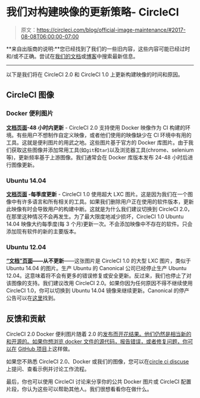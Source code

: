 # 我们对构建映像的更新策略- CircleCI

> 原文：<https://circleci.com/blog/official-image-maintenance/#2017-08-08T06:00:00-07:00>

**来自出版商的说明:**您已经找到了我们的一些旧内容，这些内容可能已经过时和/或不正确。尝试在[我们的文档](https://circleci.com/docs/)或[博客](https://circleci.com/blog/)中搜索最新信息。

* * *

以下是我们将在 CircleCI 2.0 和 CircleCI 1.0 上更新构建映像的时间和原因。

## CircleCI 图像

### Docker 便利图片

**[文档页面](https://circleci.com/docs/circleci-images/)-48 小时内更新** - CircleCI 2.0 支持使用 Docker 映像作为 CI 构建的环境。有些用户不想制作自定义映像，或者他们使用的映像缺少在 CI 环境中有用的工具。这就是便利图片的用武之地。这些图片基于官方的 Docker 库图片。由于我们获取这些图像并添加常用工具(如`git`和`tar`)以及浏览器工具(chrome、selenium 等)，更新频率基于上游图像。我们通常会在 Docker 库版本发布 24-48 小时后进行图像更新。

### Ubuntu 14.04

**[文档页面](https://circleci.com/docs/1.0/build-image-trusty/) -每季度更新** - CircleCI 1.0 使用超大 LXC 图片。这是因为我们在一个图像中有许多语言和所有相关的工具。如果我们删除用户正在使用的软件版本，更新此映像有时会导致用户的构建中断。这就是为什么我们建议切换到 CircleCI 2.0，在那里这种情况不会再发生。为了最大限度地减少损坏，CircleCI 1.0 Ubuntu 14.04 映像大约每季度(每 3 个月)更新一次。不会添加映像中不存在的软件。只会添加现有软件的新的主要版本。

### Ubuntu 12.04

**[“文档”页面](https://circleci.com/docs/1.0/build-image-precise/)——从不更新**——这张图片是 CircleCI 1.0 的大型 LXC 图片，类似于 Ubuntu 14.04 的图片。生产 Ubuntu 的 Canonical 公司已经停止生产 Ubuntu 12.04。这意味着将不会有更多的错误修复或安全更新。反过来，我们也停止了对该图像的支持。我们建议改用 CircleCI 2.0。如果你因为任何原因不得不继续使用 CircleCI 1.0，你可以切换到 Ubuntu 14.04 镜像来继续更新。Canonical 的停产公告可以在[这里](https://lists.ubuntu.com/archives/ubuntu-announce/2017-March/000218.html)找到。

## 反馈和贡献

CircleCI 2.0 Docker 便利图片随着 2.0 的[发布而开花结果。他们仍然是相当新的和开源的。如果你想浏览 docker 文件的源代码，报告错误，或者修复问题，你可以在](https://circleci.com/blog/launching-today-circleci-2-0-reaches-general-availability/) [GitHub 项目](https://github.com/circleci/circleci-images)上这样做。

如果您不熟悉 CircleCI 2.0、Docker 或我们的图像，您可以在[circle ci discuse](https://discuss.circleci.com/)上提问、查看示例并讨论工作流程。

最后，你也可以使用 CircleCI 讨论来分享你的公共 Docker 图片或 CircleCI 配置片段，你认为这些可以帮助其他人。我们很想看看你在做什么。